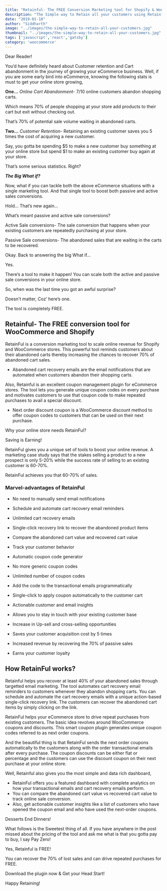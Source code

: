 ```yaml
---
title: "Retainful- The FREE Conversion Marketing tool for Shopify & WooCommerce"
description: "The Simple way to Retain all your customers using Retainful"
date: "2019-01-18"
author: "Siddharth"
image: "../images/the-simple-way-to-retain-all-your-customers.jpg"
thumbnail: "../images/the-simple-way-to-retain-all-your-customers.jpg"
tags: ['javascript','react','gatsby']
category: 'woocommerce'
---
```


Dear Reader!

You’d have definitely heard about Customer retention and Cart abandonment in the journey of growing your eCommerce business. Well, if you are some early bird into eCommerce, knowing the following stats is must to get your online store growing,

**One…** *Online Cart Abandonment*- 7/10 online customers abandon shopping carts.

Which means 70% of people shopping at your store add products to their cart but exit without checking out.

That’s 70% of potential sale volume waiting in abandoned carts.

**Two…** *Customer Retention*- Retaining an existing customer saves you 5 times the cost of acquiring a new customer.

Say, you gotta be spending $5 to make a new customer buy something at your online store but spend $1 to make an existing customer buy again at your store.

That’s some serious statistics. Right?

***The Big What if?***

Now, what if you can tackle both the above eCommerce situations with a single marketing tool. And that single tool to boost both passive and active sales conversions.

Hold… That’s new again...

What’s meant passive and active sale conversions?

Active Sale conversions- The sale conversion that happens when your existing customers are repeatedly purchasing at your store.

Passive Sale conversions- The abandoned sales that are waiting in the carts to be recovered.

Okay. Back to answering the big What if…

Yes.

There’s a tool to make it happen! You can scale both the active and passive sale conversions in your online store.

So, when was the last time you got an awful surprise?

Doesn't matter, Coz’ here’s one.

The tool is completely FREE.

## Retainful- The FREE conversion tool for WooCommerce and Shopify

RetainFul is a conversion marketing tool to scale online revenue for Shopify and WooCommerce stores. This powerful tool reminds customers about their abandoned carts thereby increasing the chances to recover 70% of abandoned cart sales.

- Abandoned cart recovery emails are the email notifications that are automated when customers abandon their shopping carts.

Also, Retainful is an excellent coupon management plugin for eCommerce stores. The tool lets you generate unique coupon codes on every purchase and motivates customers to use that coupon code to make repeated purchases to avail a special discount.

- Next order discount coupon is a WooCommerce discount method to offer coupon codes to customers that can be used on their next purchase.

Why your online store needs RetainFul?

Saving is Earning!

RetainFul gives you a unique set of tools to boost your online revenue. A <link-text url="https://www.invespcro.com/blog/customer-acquisition-retention/" target="_blank" rel="noopener nofollow">marketing case study</link-text> says that the stakes selling a product to a new prospect is only 5-20% while the success rate of selling to an existing customer is 60-70%.

RetainFul achieves you that 60-70% of sales.

### Marvel-advantages of RetainFul

- No need to manually send email notifications
- Schedule and automate cart recovery email reminders
- Unlimited cart recovery emails
- Single-click recovery link to recover the abandoned product items
- Compare the abandoned cart value and recovered cart value
- Track your customer behavior


- Automatic coupon code generator
- No more generic coupon codes
- Unlimited number of coupon codes
- Add the code to the transactional emails programmatically
- Single-click to apply coupon automatically to the customer cart
- Actionable customer and email insights


- Allows you to stay in touch with your existing customer base
- Increase in Up-sell and cross-selling opportunities  
- Saves your customer acquisition cost by 5 times
- Increased revenue by recovering the 70% of passive sales
- Earns your customer loyalty

## How RetainFul works?
Retainful helps you recover at least 40% of your abandoned sales through targetted email marketing. The tool automates cart recovery email reminders to customers whenever they abandon shopping carts. You can schedule and automate the cart recovery emails with a unique action-based single-click recovery link. The customers can recover the abandoned cart items by simply clicking on the link.

RetainFul helps your eCommerce store to drive repeat purchases from existing customers. The basic idea revolves around WooCommerce coupons and discounts. This smart coupon plugin generates unique coupon codes referred to as next order coupons.

And the beautiful thing is that RetainFul sends the next order coupons automatically to the customers along with the order transactional emails after every purchase. The coupon discounts can be either flat or percentage and the customers can use the discount coupon on their next purchase at your online store.

Well, Retainful also gives you the most simple and data rich dashboard,

- RetainFul offers you a featured dashboard with complete analytics on how your transactional emails and cart recovery emails perform.
- You can compare the abandoned cart value vs recovered cart value to track online sale conversion.
- Also, get actionable customer insights like a list of customers who have opened the coupon email and who have used the next-order coupons.

Desserts End Dinners!

What follows is the Sweetest thing of all. If you have anywhere in the post missed about the pricing of the tool and ask me what is that you gotta pay to buy, I say Pay Zero!

Yes, Retainful is <link-text url="https://www.retainful.com/" rel="noopener" target="_blank">FREE!</link-text>

You can recover the 70% of lost sales and can drive repeated purchases for FREE.

<link-text url="https://www.retainful.com/" rel="noopener" target="_blank">Download the plugin</link-text> now & Get your Head Start!

Happy Retaining!